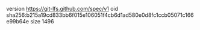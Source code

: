 version https://git-lfs.github.com/spec/v1
oid sha256:b215a19cd833bb6f015e106051f4cb6d1ad580e0d8fc1ccb05071c166e99b64e
size 1496
